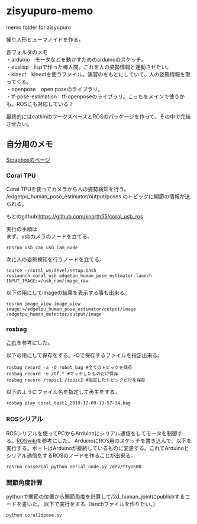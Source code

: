 # zisyupuro-memo
memo folder for zisyupuro

操り人形ヒューマノイドを作る。


各フォルダのメモ  
・arduino　モータなどを動かすためのarduinoのスケッチ。  
・euslisp　lispで作った棒人間。これを人の姿勢情報と連動させたい。  
・kinect　kinectを使うファイル。演習のをもとにしていて、人の姿勢情報を取ってくる。  
・openpose　open poseのライブラリ。  
・tf-pose-estimation　tf-openposeのライブラリ。こっちをメインで使うかも。ROSにも対応している？  

最終的にはcatkinのワークスペースとROSのパッケージを作って、その中で完結させたい。


## 自分用のメモ

[Scrapboxのページ](https://scrapbox.io/zisyupuro/)

### Coral TPU
Coral TPUを使ってカメラから人の姿勢検知を行う。
/edgetpu_human_pose_estimator/output/poses
のトピックに関節の情報が送られる。

もとのgithub:https://github.com/knorth55/coral_usb_ros

実行の手順は  
まず、usbカメラのノードを立てる。
```
rosrun usb_cam usb_cam_node
```
次に人の姿勢検知を行うノードを立てる。
```
source ~/coral_ws/devel/setup.bash
roslaunch coral_usb edgetpu_human_pose_estimator.launch INPUT_IMAGE:=/usb_cam/image_raw
```
以下の用にしてimageの結果を表示する事も出来る。
```
rosrun image_view image_view image:=/edgetpu_human_pose_estimator/output/image /edgetpu_human_detector/output/image
```

### rosbag
[これ](https://qiita.com/srs/items/f6e2c36996e34bcc4d73)を参考にした。  

以下の用にして保存をする。-Oで保存するファイルを指定出来る。
```
rosbag record -a -O robot_bag #全てのトピックを保存
rosbag record -e /tf.* #マッチしたものだけ保存
rosbag record /topic1 /topic2 #指定したトピックだけを保存
```
以下のようにファイル名を指定して再生をする。
```
rosbag play coral_test1_2019-12-09-13-57-34.bag
```
### ROSシリアル
ROSシリアルを使ってPCからArduinoにシリアル通信をしてモータを制御する。[ROSwiki](http://wiki.ros.org/rosserial_arduino/Tutorials)を参考にした。
ArduinoにROS用のスケッチを書き込んで、以下を実行する。ポートはArduinoが接続しているものに変更する。これでArduinoとシリアル通信をするROSのノードを作ることが出来る。
```
rosrun rosserial_python serial_node.py /dev/ttyUSB0
```


### 関節角度計算
pythonで関節の位置から関節角度を計算して/2d_human_jointにpublishするコードを書いた。
以下で実行をする（lanchファイルを作りたい。）
```
python coral2dpose.py
```
